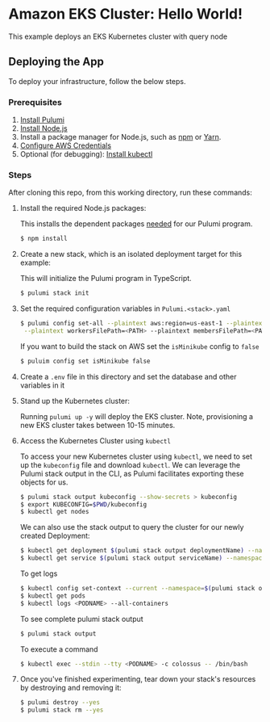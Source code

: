 # Amazon EKS Cluster: Hello World!

This example deploys an EKS Kubernetes cluster with query node

## Deploying the App

To deploy your infrastructure, follow the below steps.

### Prerequisites

1. [Install Pulumi](https://www.pulumi.com/docs/get-started/install/)
1. [Install Node.js](https://nodejs.org/en/download/)
1. Install a package manager for Node.js, such as [npm](https://www.npmjs.com/get-npm) or [Yarn](https://yarnpkg.com/en/docs/install).
1. [Configure AWS Credentials](https://www.pulumi.com/docs/intro/cloud-providers/aws/setup/)
1. Optional (for debugging): [Install kubectl](https://kubernetes.io/docs/tasks/tools/)

### Steps

After cloning this repo, from this working directory, run these commands:

1. Install the required Node.js packages:

   This installs the dependent packages [needed](https://www.pulumi.com/docs/intro/concepts/how-pulumi-works/) for our Pulumi program.

   ```bash
   $ npm install
   ```

1. Create a new stack, which is an isolated deployment target for this example:

   This will initialize the Pulumi program in TypeScript.

   ```bash
   $ pulumi stack init
   ```

1. Set the required configuration variables in `Pulumi.<stack>.yaml`

   ```bash
   $ pulumi config set-all --plaintext aws:region=us-east-1 --plaintext aws:profile=joystream-user \
    --plaintext workersFilePath=<PATH> --plaintext membersFilePath=<PATH> --plaintext isMinikube=true
   ```

   If you want to build the stack on AWS set the `isMinikube` config to `false`

   ```bash
   $ puluim config set isMinikube false
   ```

1. Create a `.env` file in this directory and set the database and other variables in it

1. Stand up the Kubernetes cluster:

   Running `pulumi up -y` will deploy the EKS cluster. Note, provisioning a
   new EKS cluster takes between 10-15 minutes.

1. Access the Kubernetes Cluster using `kubectl`

   To access your new Kubernetes cluster using `kubectl`, we need to set up the
   `kubeconfig` file and download `kubectl`. We can leverage the Pulumi
   stack output in the CLI, as Pulumi facilitates exporting these objects for us.

   ```bash
   $ pulumi stack output kubeconfig --show-secrets > kubeconfig
   $ export KUBECONFIG=$PWD/kubeconfig
   $ kubectl get nodes
   ```

   We can also use the stack output to query the cluster for our newly created Deployment:

   ```bash
   $ kubectl get deployment $(pulumi stack output deploymentName) --namespace=$(pulumi stack output namespaceName)
   $ kubectl get service $(pulumi stack output serviceName) --namespace=$(pulumi stack output namespaceName)
   ```

   To get logs

   ```bash
   $ kubectl config set-context --current --namespace=$(pulumi stack output namespaceName)
   $ kubectl get pods
   $ kubectl logs <PODNAME> --all-containers
   ```

   To see complete pulumi stack output

   ```bash
   $ pulumi stack output
   ```

   To execute a command

   ```bash
   $ kubectl exec --stdin --tty <PODNAME> -c colossus -- /bin/bash
   ```

1. Once you've finished experimenting, tear down your stack's resources by destroying and removing it:

   ```bash
   $ pulumi destroy --yes
   $ pulumi stack rm --yes
   ```
